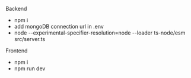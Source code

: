 Backend
 - npm i
 - add mongoDB connection url in .env
 - node --experimental-specifier-resolution=node --loader ts-node/esm src/server.ts 

Frontend
 - npm i
 - npm run dev